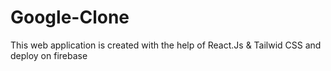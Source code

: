 # Google-Clone
 This web application is created with the help of React.Js & Tailwid CSS and deploy on firebase
